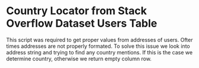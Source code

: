 # Country Locator from Stack Overflow Dataset Users Table

This script was required to get proper values from addresses of users. 
Ofter times addresses are not properly formated. To solve this issue we
look into address string and trying to find any country mentions. If this is the case we determine country, otherwise we return empty column row. 